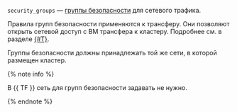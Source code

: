 `security_groups` — [группы безопасности](../../../../../vpc/concepts/security-groups.md) для сетевого трафика.

Правила групп безопасности применяются к трансферу. Они позволяют открыть сетевой доступ с ВМ трансфера к кластеру. Подробнее см. в разделе [{#T}](../../../../../data-transfer/concepts/network.md).

Группы безопасности должны принадлежать той же сети, в которой размещен кластер.

{% note info %}

В {{ TF }} сеть для групп безопасности задавать не нужно.

{% endnote %}
